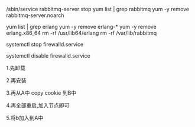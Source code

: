 /sbin/service rabbitmq-server stop
yum list | grep rabbitmq
yum -y remove rabbitmq-server.noarch

yum list | grep erlang
yum -y remove erlang-*
yum -y remove erlang.x86_64 
rm -rf /usr/lib64/erlang
rm -rf /var/lib/rabbitmq






systemctl stop firewalld.service 



systemctl disable firewalld.service



1.先卸载



2.再安装



3.再从A中 copy cookie 到B中



4.再全部重启,加入节点即可



5.将b加入到A中

